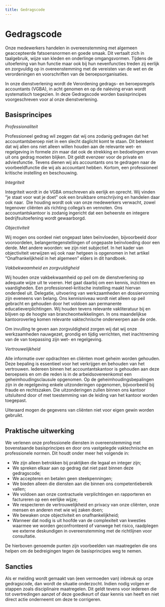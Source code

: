 ```yaml
---
title: Gedragscode
---
```

# Gedragscode

Onze medewerkers handelen in overeenstemming met algemeen geaccepteerde fatsoensnormen en goede smaak. Dit vertaalt zich in taalgebruik, wijze van kleden en onderlinge omgangsvormen. Tijdens de uitoefening van hun functie maar ook bij hun nevenfuncties treden zij eerlijk en zorgvuldig op in overeenstemming met de vereisten van de wet en de verordeningen en voorschriften van de beroepsorganisaties.

In onze dienstverlening wordt de Verordening gedrags- en beroepsregels accountants (VGBA), in acht genomen en op de naleving ervan wordt systematisch toegezien. In deze Gedragscode worden basisprincipes voorgeschreven voor al onze dienstverlening.

## Basisprincipes

_Professionaliteit_

Professioneel gedrag wil zeggen dat wij ons zodanig gedragen dat het accountantsberoep niet in een slecht daglicht komt te staan. Dit betekent dat wij allen ons niet alleen willen houden aan de relevante wet- en regelgeving in formele zin maar dat ook de strekking en bedoelingen ervan uit ons gedrag moeten blijken. Dit geldt evenzeer voor de private en adviesfunctie. Tevens dienen wij als accountants ons te gedragen naar de voorbeeldfunctie die wij als accountant hebben. Kortom, een professioneel kritische instelling en beschouwing.

_Integriteit_

Integriteit wordt in de VGBA omschreven als eerlijk en oprecht. Wij vinden “je staat voor wat je doet” ook een bruikbare omschrijving en handelen daar ook naar.  Die houding wordt ook van onze medewerkers verwacht, zowel tegenover cliënten als richting collega’s en vennoten. Ons accountantskantoor is zodanig ingericht dat een beheerste en integere bedrijfsuitoefening wordt gewaarborgd.

_Objectiviteit_

Wij mogen ons oordeel niet ongepast laten beïnvloeden, bijvoorbeeld door vooroordelen, belangentegenstellingen of ongepaste beïnvloeding door een derde. Met andere woorden: we zijn niet subjectief. In het kader van objectiviteit verwijzen wij ook naar hetgeen is opgenomen in het artikel “Onafhankelijkheid in het algemeen” elders in dit handboek.

_Vakbekwaamheid en zorgvuldigheid_

Wij houden onze vakbekwaamheid op peil om de dienstverlening op adequate wijze uit te voeren. Het gaat daarbij om een kennis, inzichten en vaardigheden. Een professioneel-kritische instelling maakt hiervan onderdeel uit. Delegatie, uitvoering van werkzaamheden en dossiervorming zijn eveneens van belang. Ons kennisniveau wordt niet alleen op peil gebracht en gehouden door het voldoen aan permanente educatieverplichtingen. Wij houden tevens relevante vakliteratuur bij en blijven op de hoogte van brancheontwikkelingen. In ons maandelijkse kantooroverleg komen relevante vaktechnische onderwerpen aan de orde.

Om invulling te geven aan zorgvuldigheid zorgen wij dat wij onze werkzaamheden nauwgezet, grondig en tijdig verrichten, met inachtneming van de van toepassing zijn wet- en regelgeving.

_Vertrouwelijkheid_

Alle informatie over opdrachten en cliënten moet geheim worden gehouden. Deze bepaling is essentieel voor het verkrijgen en behouden van het vertrouwen. Iedereen binnen het accountantskantoor is gehouden aan deze beroepseis en om die reden is in de arbeidsovereenkomst een geheimhoudingsclausule opgenomen. Op de geheimhoudingsbepalingen zijn in de regelgeving enkele uitzonderingen opgenomen, bijvoorbeeld bij fraude en rechtszaken. Die uitzonderingen zullen binnen ons kantoor uitsluitend door of met toestemming van de leiding van het kantoor worden toegepast.

Uiteraard mogen de gegevens van cliënten niet voor eigen gewin worden gebruikt.

## Praktische uitwerking

We verlenen onze professionele diensten in overeenstemming met bovenstaande basisprincipes en door ons vastgelegde vaktechnische en professionele normen. Dit houdt onder meer het volgende in:

* We zijn alleen betrokken bij praktijken die legaal en integer zijn;
* We spreken elkaar aan op gedrag dat niet past binnen deze gedragscode;
* We accepteren en betalen geen steekpenningen;
* We bieden alleen die diensten aan die binnen ons competentiebereik vallen;
* We voldoen aan onze contractuele verplichtingen en rapporteren en factureren op een eerlijke wijze;
* We respecteren de vertrouwelijkheid en privacy van onze cliënten, onze mensen en anderen met wie wij zaken doen;
* We bewaken onze objectiviteit en onafhankelijkheid;
* Wanneer dat nodig is uit hoofde van de complexiteit van kwesties waarmee we worden geconfronteerd of vanwege het risico, raadplegen we externe deskundigen in overeenstemming met de richtlijnen voor consultatie.

De hierboven genoemde punten zijn voorbeelden van maatregelen die ons helpen om de bedreigingen tegen de basisprincipes weg te nemen.

## Sancties

Als er melding wordt gemaakt van (een vermoeden van) inbreuk op onze gedragscode, dan wordt de situatie onderzocht. Indien nodig volgen er stappen zoals disciplinaire maatregelen. Dit geldt tevens voor iedereen die tot overtredingen aanzet of deze goedkeurt of daar kennis van heeft en niet direct actie onderneemt om deze te corrigeren.

